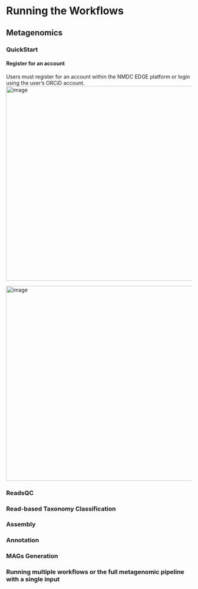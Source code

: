 #  Running the Workflows

## Metagenomics

### QuickStart
#### Register for an account 
Users must register for an account within the NMDC EDGE platform or login using the user’s ORCiD account.  
<img width="528" alt="image" src="https://user-images.githubusercontent.com/10235220/156603547-040d2686-9c15-4db4-8066-fc9061ea448f.png">

<img width="528" alt="image" src="https://user-images.githubusercontent.com/10235220/156603600-855001c3-7f8a-4bd6-ae9f-95657e3b22d3.png">


### ReadsQC

### Read-based Taxonomy Classification

### Assembly

### Annotation

### MAGs Generation

### Running multiple workflows or the full metagenomic pipeline with a single input
